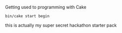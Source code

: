 Getting used to programming with Cake

`bin/cake start begin`




this is actually my super secret hackathon starter pack
